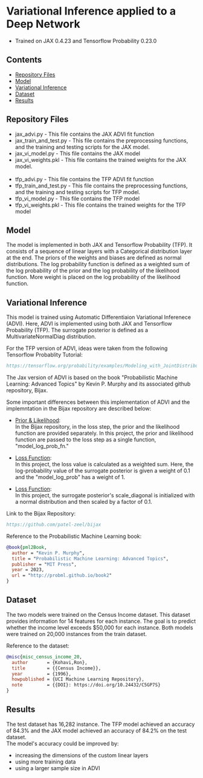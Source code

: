 # Variational Inference applied to a Deep Network

* Trained on JAX 0.4.23 and Tensorflow Probability 0.23.0


## Contents
* [Repository Files](#repository-files)
* [Model](#model)
* [Variational Inference](#variational-inference)
* [Dataset](#dataset)
* [Results](#results)


## Repository Files

* jax_advi.py - This file contains the JAX ADVI fit function
* jax_train_and_test.py - This file contains the preprocessing functions, and the training and testing scripts for the JAX model.
* jax_vi_model.py - This file contains the JAX model
* jax_vi_weights.pkl - This file contains the trained weights for the JAX model.
<br><br>
* tfp_advi.py - This file contains the TFP ADVI fit function
* tfp_train_and_test.py - This file contains the preprocessing functions, and the training and testing scripts for TFP model.
* tfp_vi_model.py - This file contains the TFP model
* tfp_vi_weights.pkl - This file contains the trained weights for the TFP model


## Model

The model is implemented in both JAX and Tensorflow Probability (TFP). It consists of a sequence of linear layers with a Categorical distribution layer at the end. The priors of the weights and biases are defined as normal distributions. The log probability function is defined as a weighted sum of the log probability of the prior and the log probability of the likelihood function. More weight is placed on the log probability of the likelihood function.


## Variational Inference

This model is trained using Automatic Differentiaion Variational Inferenece (ADVI). Here, ADVI is implemented using both JAX and Tensorflow Probability (TFP). The surrogate posterior is defined as a MultivariateNormalDiag distribution.

For the TFP version of ADVI, ideas were taken from the following Tensorflow Probablity Tutorial:

```Bibtex
https://tensorflow.org/probability/examples/Modeling_with_JointDistribution
```

The Jax version of ADVI is based on the book "Probabilistic Machine Learning: Advanced Topics" by Kevin P. Murphy and its associated github repository, Bijax.

Some important differences between this implementation of ADVI and the implemntation in the Bijax repository are described below:

* <u>Prior & Likelihood</u>:<br>
In the Bijax repository, in the loss step, the prior and the likelihood function are provided separately. In this project, the prior and likelihood function are passed to the loss step as a single function, "model_log_prob_fn."

* <u>Loss Function</u>:<br>
In this project, the loss value is calculated as a weighted sum. Here, the log-probability value of the surrogate posterior is given a weight of 0.1 and the "model_log_prob" has a weight of 1.

* <u>Loss Function</u>:<br>
In this project, the surrogate posterior's scale_diagonal is initialized with a normal distribution and then scaled by a factor of 0.1.

Link to the Bijax Repository:
```Bibtex
https://github.com/patel-zeel/bijax
```
Reference to the Probabilistic Machine Learning book:
```Bibtex
@book{pml2Book,
  author = "Kevin P. Murphy",
  title = "Probabilistic Machine Learning: Advanced Topics",
  publisher = "MIT Press",
  year = 2023,
  url = "http://probml.github.io/book2"
}
```


## Dataset

The two models were trained on the Census Income dataset. This dataset provides information for 14 features for each instance. The goal is to predict whether the income level exceeds $50,000 for each instance. Both models were trained on 20,000 instances from the train dataset.

Reference to the dataset:
```Bibtex
@misc{misc_census_income_20,
  author       = {Kohavi,Ron},
  title        = {{Census Income}},
  year         = {1996},
  howpublished = {UCI Machine Learning Repository},
  note         = {{DOI}: https://doi.org/10.24432/C5GP7S}
}
```


## Results

The test dataset has 16,282 instance. The TFP model achieved an accuracy of 84.3% and the JAX model achieved an accuracy of 84.2% on the test dataset.<br> 
The model's accuracy could be improved by:
* increasing the dimensions of the custom linear layers
* using more training data
* using a larger sample size in ADVI
